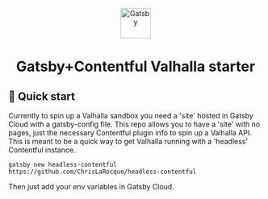 <p align="center">
  <a href="https://www.gatsbyjs.com/?utm_source=starter&utm_medium=readme&utm_campaign=minimal-starter-ts">
    <img alt="Gatsby" src="https://www.gatsbyjs.com/Gatsby-Monogram.svg" width="60" />
  </a>
</p>
<h1 align="center">
  Gatsby+Contentful Valhalla starter
</h1>

## 🚀 Quick start
Currently to spin up a Valhalla sandbox you need a 'site' hosted in Gatsby Cloud with a gatsby-config file. This repo allows you to have a 'site' with no pages, just the necessary Contentful plugin info to spin up a Valhalla API. This is meant to be a quick way to get Valhalla running with a 'headless' Contentful instance.

```shell
gatsby new headless-contentful https://github.com/ChrisLaRocque/headless-contentful
```
Then just add your env variables in Gatsby Cloud.